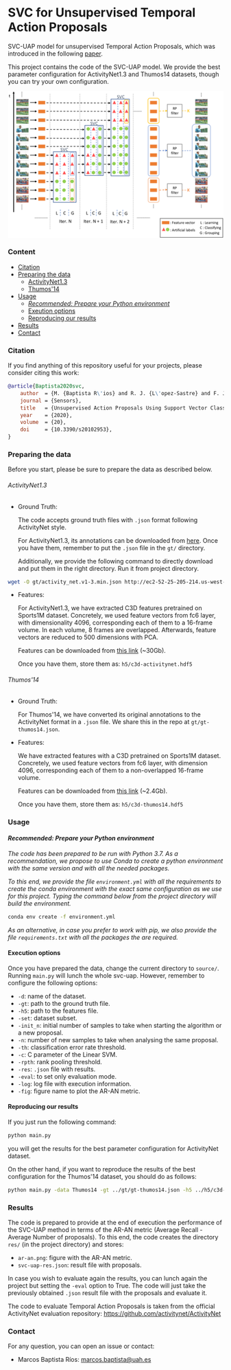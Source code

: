 # SVC for Unsupervised Temporal Action Proposals

SVC-UAP model for unsupervised Temporal Action Proposals, which was introduced in the following [paper](https://www.mdpi.com/1424-8220/20/10/2953/htm).

This project contains the code of the SVC-UAP model.  We provide the best parameter configuration for ActivityNet1.3 and Thumos14 datasets, though you can try your own configuration.

<p align="center">
  <img src="./png/svc-uap.png" alt="Unsupervised Temporal Action Proposals" title="Unsupervised Temporal Action Proposals with SVC" width="652" zoom="343" align="center" />
</p>

### Content

  * [Citation](#citation)
  * [Preparing the data](#preparing-the-data)
    * [ActivityNet1.3](#activitynet13)
    * [Thumos'14](#thumos14)
  * [Usage](#usage)
    * [*Recommended: Prepare your Python environment*](#recommended-prepare-your-python-environment)
    * [Exeution options](#execution-options)
    * [Reproducing our results](#reproducing-our-results)
  * [Results](#results)
  * [Contact](#contact)

### Citation

If you find anything of this repository useful for your projects, please consider citing this work:

```bibtex
@article{Baptista2020svc,
	author  = {M. {Baptista R\'ios} and R. J. {L\'opez-Sastre} and F. J. {Acevedo-Rodr\'iguez} and P. {Mart\'in-Mart\'in} and S. {Maldonado-Basc\'on}},
	journal = {Sensors},
	title   = {Unsupervised Action Proposals Using Support Vector Classifiers for Online Video Processing},
	year	= {2020},
	volume  = {20},
	doi     = {10.3390/s20102953},
}
```

### Preparing the data

Before you start, please be sure to prepare the data as described below.

######  ActivityNet1.3

- Ground Truth:

  The code accepts ground truth files with `.json` format following ActivityNet style.

  For ActivityNet1.3, its annotations can be downloaded from [here](http://activity-net.org/download.html). Once you have them, remember to put the `.json` file in the `gt/` directory. 

  Additionally,  we provide the following command to directly download and put them in the right directory. Run it from project directory.

```bash
wget -O gt/activity_net.v1-3.min.json http://ec2-52-25-205-214.us-west-2.compute.amazonaws.com/files/activity_net.v1-3.min.json
```

- Features:

  For ActivityNet1.3, we have extracted C3D features pretrained on Sports1M dataset. Concretely, we used feature vectors from fc6 layer, with dimensionality 4096, corresponding each of them to a 16-frame volume. In each volume, 8 frames are overlapped. Afterwards, feature vectors are reduced to 500 dimensions with PCA.

  Features can be downloaded from [this link](https://universidaddealcala-my.sharepoint.com/:u:/g/personal/gram_uah_es/EeE5j6tWvfpFoShvjuQmYp4BnkScHam_RRjWN66urToxWw?&Download=1) (~30Gb).
  
  Once you have them, store them as: `h5/c3d-activitynet.hdf5` 

###### Thumos'14

- Ground Truth:

  For Thumos'14, we have converted its original annotations to the ActivityNet format in a `.json` file. We share this in the repo at `gt/gt-thumos14.json`.

- Features:

  We have extracted features with a C3D pretrained on Sports1M dataset. Concretely, we used feature vectors from fc6 layer, with dimension 4096, corresponding each of them to a non-overlapped 16-frame volume.

  Features can be downloaded from [this link](https://universidaddealcala-my.sharepoint.com/:u:/g/personal/gram_uah_es/EeeIsG4D_hhDisZ4_LTIkPQBrVf9tTzRz0FOoK5-H8tFcQ?&Download=1) (~2.4Gb).

  Once you have them, store them as: `h5/c3d-thumos14.hdf5` 

### Usage

#### *Recommended: Prepare your Python environment*

*The code has been prepared to be run with Python 3.7. As a recommendation, we propose to use Conda to create a python environment with the same version and with all the needed packages.*

*To this end, we provide the file `environment.yml` with all the requirements to create the conda environment with the exact same configuration as we use for this project. Typing the command below from the project directory will build the environment.*

```bash
conda env create -f environment.yml
```

*As an alternative, in case you prefer to work with pip, we also provide the file `requirements.txt` with all the packages the are required.*

#### Execution options

Once you have prepared the data, change the current directory to `source/`. Running `main.py` will lunch the whole svc-uap. However, remember to configure the following options:

- `-d`: name of the dataset.
- `-gt`: path to the ground truth file.
- `-h5`: path to the features file.
- `-set`: dataset subset.
- `-init_n`: initial number of samples to take when starting the algorithm or a new proposal.
- `-n`: number of new samples to take when analysing the same proposal.
- `-th`: classification error rate threshold.
- `-c`: C parameter of the Linear SVM.
- `-rpth`: rank pooling threshold.
- `-res`: `.json` file with results.
- `-eval`: to set only evaluation mode.
- `-log`: log file with execution information.
- `-fig`: figure name to plot the AR-AN metric.

#### Reproducing our results

If you just run the following command:

```bash
python main.py
```

you will get the results for the best parameter configuration for ActivityNet dataset.

On the other hand, if you want to reproduce the results of the best configuration for the Thumos'14 dataset, you should do as follows:

```bash
python main.py -data Thumos14 -gt ../gt/gt-thumos14.json -h5 ../h5/c3d-thumos14.hdf5 -set Test -init_n 8 -n 8 -th 0.09 -c 0.019306 -rpth 0.1
```

### Results

The code is prepared to provide at the end of execution the performance of the SVC-UAP method in terms of the AR-AN metric (Average Recall - Average Number of proposals). To this end, the code creates the directory `res/` (in the project directory) and stores:

- `ar-an.png`: figure with the AR-AN metric.
- `svc-uap-res.json`: result file with proposals.

In case you wish to evaluate again the results, you can lunch again the project but setting the `-eval` option to True. The code will just take the previously obtained `.json` result file with the proposals and evaluate it.

The code to evaluate Temporal Action Proposals is taken from the official ActivityNet evaluation repository: https://github.com/activitynet/ActivityNet

### Contact

For any question, you can open an issue or contact:

- Marcos Baptista Ríos: marcos.baptista@uah.es

